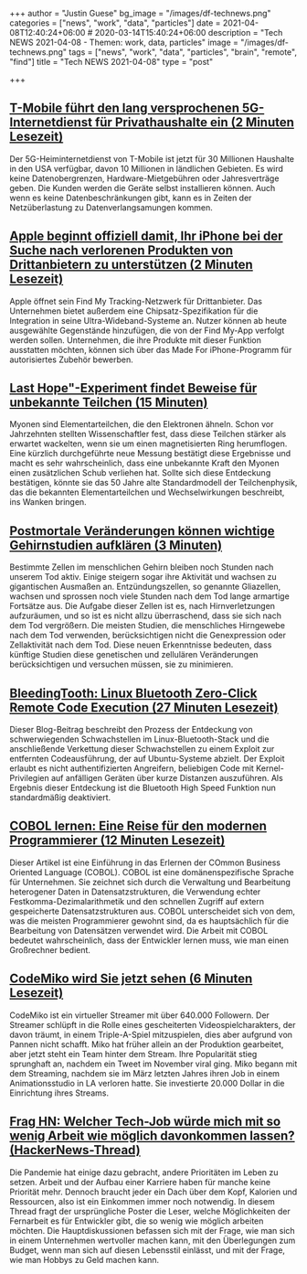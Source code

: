 +++
author = "Justin Guese"
bg_image = "/images/df-technews.png"
categories = ["news", "work", "data", "particles"]
date = 2021-04-08T12:40:24+06:00 # 2020-03-14T15:40:24+06:00
description = "Tech NEWS 2021-04-08 - Themen: work, data, particles"
image = "/images/df-technews.png"
tags = ["news", "work", "data", "particles", "brain", "remote", "find"]
title = "Tech NEWS 2021-04-08"
type = "post"

+++

## [T-Mobile führt den lang versprochenen 5G-Internetdienst für Privathaushalte ein (2 Minuten Lesezeit)](https://www.theverge.com/2021/4/7/22312155/t-mobile-5g-home-internet-wireless-broadband)

 Der 5G-Heiminternetdienst von T-Mobile ist jetzt für 30 Millionen Haushalte in den USA verfügbar, davon 10 Millionen in ländlichen Gebieten. Es wird keine Datenobergrenzen, Hardware-Mietgebühren oder Jahresverträge geben. Die Kunden werden die Geräte selbst installieren können. Auch wenn es keine Datenbeschränkungen gibt, kann es in Zeiten der Netzüberlastung zu Datenverlangsamungen kommen.

## [Apple beginnt offiziell damit, Ihr iPhone bei der Suche nach verlorenen Produkten von Drittanbietern zu unterstützen (2 Minuten Lesezeit)](https://www.theverge.com/2021/4/7/22372016/apple-find-my-bluetooth-tracking-iphone-network-third-party-vanmoof-belkin-chipolo-uwb)

 Apple öffnet sein Find My Tracking-Netzwerk für Drittanbieter. Das Unternehmen bietet außerdem eine Chipsatz-Spezifikation für die Integration in seine Ultra-Wideband-Systeme an. Nutzer können ab heute ausgewählte Gegenstände hinzufügen, die von der Find My-App verfolgt werden sollen. Unternehmen, die ihre Produkte mit dieser Funktion ausstatten möchten, können sich über das Made For iPhone-Programm für autorisiertes Zubehör bewerben.

## [Last Hope"-Experiment findet Beweise für unbekannte Teilchen (15 Minuten)](https://www.quantamagazine.org/muon-g-2-experiment-at-fermilab-finds-hint-of-new-particles-20210407/)

 Myonen sind Elementarteilchen, die den Elektronen ähneln. Schon vor Jahrzehnten stellten Wissenschaftler fest, dass diese Teilchen stärker als erwartet wackelten, wenn sie um einen magnetisierten Ring herumflogen. Eine kürzlich durchgeführte neue Messung bestätigt diese Ergebnisse und macht es sehr wahrscheinlich, dass eine unbekannte Kraft den Myonen einen zusätzlichen Schub verliehen hat. Sollte sich diese Entdeckung bestätigen, könnte sie das 50 Jahre alte Standardmodell der Teilchenphysik, das die bekannten Elementarteilchen und Wechselwirkungen beschreibt, ins Wanken bringen.

## [Postmortale Veränderungen können wichtige Gehirnstudien aufklären (3 Minuten)](https://www.sciencedaily.com/releases/2021/03/210323131230.htm)

 Bestimmte Zellen im menschlichen Gehirn bleiben noch Stunden nach unserem Tod aktiv. Einige steigern sogar ihre Aktivität und wachsen zu gigantischen Ausmaßen an. Entzündungszellen, so genannte Gliazellen, wachsen und sprossen noch viele Stunden nach dem Tod lange armartige Fortsätze aus. Die Aufgabe dieser Zellen ist es, nach Hirnverletzungen aufzuräumen, und so ist es nicht allzu überraschend, dass sie sich nach dem Tod vergrößern. Die meisten Studien, die menschliches Hirngewebe nach dem Tod verwenden, berücksichtigen nicht die Genexpression oder Zellaktivität nach dem Tod. Diese neuen Erkenntnisse bedeuten, dass künftige Studien diese genetischen und zellulären Veränderungen berücksichtigen und versuchen müssen, sie zu minimieren.

## [BleedingTooth: Linux Bluetooth Zero-Click Remote Code Execution (27 Minuten Lesezeit)](https://google.github.io/security-research/pocs/linux/bleedingtooth/writeup.html)

 Dieser Blog-Beitrag beschreibt den Prozess der Entdeckung von schwerwiegenden Schwachstellen im Linux-Bluetooth-Stack und die anschließende Verkettung dieser Schwachstellen zu einem Exploit zur entfernten Codeausführung, der auf Ubuntu-Systeme abzielt. Der Exploit erlaubt es nicht authentifizierten Angreifern, beliebigen Code mit Kernel-Privilegien auf anfälligen Geräten über kurze Distanzen auszuführen. Als Ergebnis dieser Entdeckung ist die Bluetooth High Speed Funktion nun standardmäßig deaktiviert.

## [COBOL lernen: Eine Reise für den modernen Programmierer (12 Minuten Lesezeit)](https://monadical.com/posts/cobol.html)

 Dieser Artikel ist eine Einführung in das Erlernen der COmmon Business Oriented Language (COBOL). COBOL ist eine domänenspezifische Sprache für Unternehmen. Sie zeichnet sich durch die Verwaltung und Bearbeitung heterogener Daten in Datensatzstrukturen, die Verwendung echter Festkomma-Dezimalarithmetik und den schnellen Zugriff auf extern gespeicherte Datensatzstrukturen aus. COBOL unterscheidet sich von dem, was die meisten Programmierer gewohnt sind, da es hauptsächlich für die Bearbeitung von Datensätzen verwendet wird. Die Arbeit mit COBOL bedeutet wahrscheinlich, dass der Entwickler lernen muss, wie man einen Großrechner bedient.

## [CodeMiko wird Sie jetzt sehen (6 Minuten Lesezeit)](https://www.theverge.com/22370260/codemiko-twitch-interview-stream-technician)

 CodeMiko ist ein virtueller Streamer mit über 640.000 Followern. Der Streamer schlüpft in die Rolle eines gescheiterten Videospielcharakters, der davon träumt, in einem Triple-A-Spiel mitzuspielen, dies aber aufgrund von Pannen nicht schafft. Miko hat früher allein an der Produktion gearbeitet, aber jetzt steht ein Team hinter dem Stream. Ihre Popularität stieg sprunghaft an, nachdem ein Tweet im November viral ging. Miko begann mit dem Streaming, nachdem sie im März letzten Jahres ihren Job in einem Animationsstudio in LA verloren hatte. Sie investierte 20.000 Dollar in die Einrichtung ihres Streams.

## [Frag HN: Welcher Tech-Job würde mich mit so wenig Arbeit wie möglich davonkommen lassen? (HackerNews-Thread)](https://news.ycombinator.com/item?id=26721951&utm_source=tldrnewsletter/1/01000178b0f58f28-6b149772-923e-4ed6-a9b3-7e18af4fa2f0-000000/tK7ZT1dh6USfFbwPwfLA_iUrPXqfByjfiO5axKjauHc=188)

 Die Pandemie hat einige dazu gebracht, andere Prioritäten im Leben zu setzen. Arbeit und der Aufbau einer Karriere haben für manche keine Priorität mehr. Dennoch braucht jeder ein Dach über dem Kopf, Kalorien und Ressourcen, also ist ein Einkommen immer noch notwendig. In diesem Thread fragt der ursprüngliche Poster die Leser, welche Möglichkeiten der Fernarbeit es für Entwickler gibt, die so wenig wie möglich arbeiten möchten. Die Hauptdiskussionen befassen sich mit der Frage, wie man sich in einem Unternehmen wertvoller machen kann, mit den Überlegungen zum Budget, wenn man sich auf diesen Lebensstil einlässt, und mit der Frage, wie man Hobbys zu Geld machen kann.

